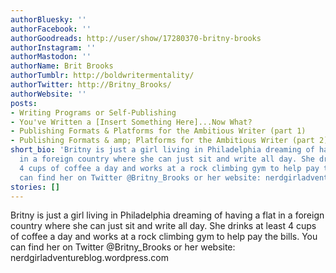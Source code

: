 ```yaml
---
authorBluesky: ''
authorFacebook: ''
authorGoodreads: http://user/show/17280370-britny-brooks
authorInstagram: ''
authorMastodon: ''
authorName: Brit Brooks
authorTumblr: http://boldwritermentality/
authorTwitter: http://Britny_Brooks/
authorWebsite: ''
posts:
- Writing Programs or Self-Publishing
- You've Written a [Insert Something Here]...Now What?
- Publishing Formats & Platforms for the Ambitious Writer (part 1)
- Publishing Formats & amp; Platforms for the Ambitious Writer (part 2)
short_bio: 'Britny is just a girl living in Philadelphia dreaming of having a flat
  in a foreign country where she can just sit and write all day. She drinks at least
  4 cups of coffee a day and works at a rock climbing gym to help pay the bills. You
  can find her on Twitter @Britny_Brooks or her website: nerdgirladventureblog.wordpress.com'
stories: []
---
```


Britny is just a girl living in Philadelphia dreaming of having a flat in a foreign country where she can just sit and write all day. She drinks at least 4 cups of coffee a day and works at a rock climbing gym to help pay the bills. You can find her on Twitter @Britny_Brooks or her website: nerdgirladventureblog.wordpress.com